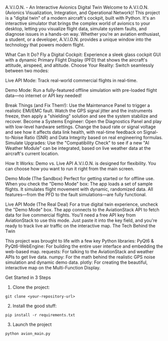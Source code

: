 A.V.I.O.N. - An Interactive Avionics Digital Twin
Welcome to A.V.I.O.N. (Avionics Visualization, Integration, and Operational Network)! This project is a "digital twin" of a modern aircraft's cockpit, built with Python. It's an interactive simulator that brings the complex world of avionics to your desktop, letting you visualize flight data, simulate system faults, and diagnose issues in a hands-on way.
Whether you're an aviation enthusiast, a student, or a developer, A.V.I.O.N. provides a unique window into the technology that powers modern flight.

What Can It Do?
Fly a Digital Cockpit: Experience a sleek glass cockpit GUI with a dynamic Primary Flight Display (PFD) that shows the aircraft's attitude, airspeed, and altitude.
Choose Your Reality: Switch seamlessly between two modes:

Live API Mode: Track real-world commercial flights in real-time.

Demo Mode: Run a fully-featured offline simulation with pre-loaded flight data—no internet or API key needed!

Break Things (and Fix Them!): Use the Maintenance Panel to trigger a realistic EMI/EMC fault. Watch the GPS signal jitter and the instruments freeze, then apply a "shielding" solution and see the system stabilize and recover.
Become a Systems Engineer: Open the Diagnostics Panel and play with low-level hardware settings. Change the baud rate or signal voltage and see how it affects data link health, with real-time feedback on Signal-to-Noise Ratio (SNR) and Data Integrity based on real engineering formulas.
Simulate Upgrades: Use the "Compatibility Check" to see if a new "AI Weather Module" can be integrated, based on live weather data at the aircraft's current location.

How It Works: Demo vs. Live API
A.V.I.O.N. is designed for flexibility. You can choose how you want to run it right from the main screen.

Demo Mode (The Sandbox)
Perfect for getting started or for offline use. When you check the "Demo Mode" box:
The app loads a set of sample flights.
It simulates flight movement with dynamic, randomized data.
All features—from the PFD to the fault simulations—are fully functional.

Live API Mode (The Real Deal)
For a true digital twin experience, uncheck the "Demo Mode" box.
The app connects to the AviationStack API to fetch data for live commercial flights.
You'll need a free API key from AviationStack to use this mode. Just paste it into the key field, and you're ready to track live air traffic on the interactive map.
The Tech Behind the Twin

This project was brought to life with a few key Python libraries:
PyQt6 & PyQt6-WebEngine: For building the entire user interface and embedding the web-based map.
requests: For talking to the AviationStack and weather APIs to get live data.
numpy: For the math behind the realistic GPS noise simulation and dynamic demo data.
plotly: For creating the beautiful, interactive map on the Multi-Function Display.


Get Started in 3 Steps

  1. Clone the project:
  
    git clone <your-repository-url>
  
  2. Install the good stuff:
  
    pip install -r requirements.txt
  
  3. Launch the project
  
    python avion_main.py

